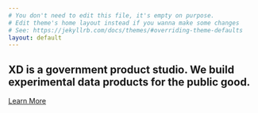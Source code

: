 ```yaml
---
# You don't need to edit this file, it's empty on purpose.
# Edit theme's home layout instead if you wanna make some changes
# See: https://jekyllrb.com/docs/themes/#overriding-theme-defaults
layout: default
---
```

<section class="hero">
  <div class="usa-grid">
    <div class="hero-content">
      <h1>
        XD is a government product studio. We build experimental data products
        for the public good.
      </h1>
      <a href="{{ site.baseurl }}{% link _pages/about.md %}">Learn More</a>
    </div>
  </div>
</section>

<!---
<section class="ctas">
  <div class="usa-grid">
    <div class="tile">
      <a href="{{ site.baseurl }}{% link _pages/about.md %}">
        <img src="assets/img/pages/index/dds-image.jpg">
      </a>
      <span>About Us</span>
      <h2>
        We help agencies maximize the impact of their data.
      </h2>
      <a class="cta-link" href="{{ site.baseurl }}{% link _pages/about.md %}">Learn More</a>
    </div>
    <div class="tile">
      <a href="#">
        <img src="assets/img/pages/index/dds-image.jpg">
      </a>
      <span>We’re Hiring</span>
      <h2>
        Join our growing team at the intersection of data and impact.
      </h2>
      <a class="cta-link" href="#">Apply Now</a>
    </div>
    <div class="tile">
      <a href="#">
        <img src="assets/img/pages/index/dds-image.jpg">
      </a>
      <span>Current Projects</span>
      <h2>
        We’re working on some incredible projects.
      </h2>
      <a class="cta-link" href="#">Learn More</a>
    </div>
  </div>
</section>
-->
